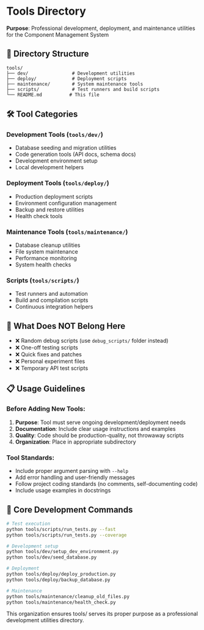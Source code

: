 # Tools Directory

**Purpose**: Professional development, deployment, and maintenance utilities for the Component Management System

## 📁 Directory Structure

```
tools/
├── dev/                # Development utilities
├── deploy/             # Deployment scripts  
├── maintenance/        # System maintenance tools
├── scripts/            # Test runners and build scripts
└── README.md          # This file
```

## 🛠️ Tool Categories

### **Development Tools (`tools/dev/`)**
- Database seeding and migration utilities
- Code generation tools (API docs, schema docs)
- Development environment setup
- Local development helpers

### **Deployment Tools (`tools/deploy/`)**
- Production deployment scripts
- Environment configuration management
- Backup and restore utilities
- Health check tools

### **Maintenance Tools (`tools/maintenance/`)**
- Database cleanup utilities
- File system maintenance
- Performance monitoring
- System health checks

### **Scripts (`tools/scripts/`)**
- Test runners and automation
- Build and compilation scripts
- Continuous integration helpers

## 🚫 What Does NOT Belong Here

- ❌ Random debug scripts (use `debug_scripts/` folder instead)
- ❌ One-off testing scripts
- ❌ Quick fixes and patches
- ❌ Personal experiment files
- ❌ Temporary API test scripts

## 📋 Usage Guidelines

### **Before Adding New Tools:**
1. **Purpose**: Tool must serve ongoing development/deployment needs
2. **Documentation**: Include clear usage instructions and examples
3. **Quality**: Code should be production-quality, not throwaway scripts
4. **Organization**: Place in appropriate subdirectory

### **Tool Standards:**
- Include proper argument parsing with `--help`
- Add error handling and user-friendly messages
- Follow project coding standards (no comments, self-documenting code)
- Include usage examples in docstrings

## 🔧 Core Development Commands

```bash
# Test execution
python tools/scripts/run_tests.py --fast
python tools/scripts/run_tests.py --coverage

# Development setup
python tools/dev/setup_dev_environment.py
python tools/dev/seed_database.py

# Deployment
python tools/deploy/deploy_production.py
python tools/deploy/backup_database.py

# Maintenance
python tools/maintenance/cleanup_old_files.py
python tools/maintenance/health_check.py
```

This organization ensures tools/ serves its proper purpose as a professional development utilities directory.